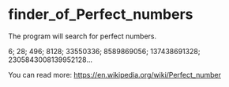 # finder_of_Perfect_numbers
The program will search for perfect numbers.

6;
28;
496;
8128;
33550336;
8589869056;
137438691328;
2305843008139952128...

You can read more: https://en.wikipedia.org/wiki/Perfect_number

